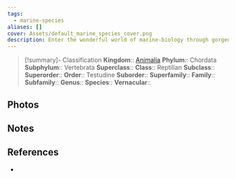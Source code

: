 ```yaml
---
tags:
  - marine-species
aliases: []
cover: Assets/default_marine_species_cover.png
description: Enter the wonderful world of marine-biology through gorgeous underwater pictures of marine animals. Testudine is the order of what called turtles.
---
```

> [!summary]- Classification
**Kingdom**:: [Animalia](Animalia.md)
**Phylum**:: Chordata
**Subphylum**:: Vertebrata
**Superclass**::
**Class**:: Reptilian
**Subclass**::
**Superorder**::
**Order**:: Testudine
**Suborder**::
**Superfamily**::
**Family**::
**Subfamily**::
**Genus**::
**Species**::
**Vernacular**::

## Photos

## Notes

## References
- 